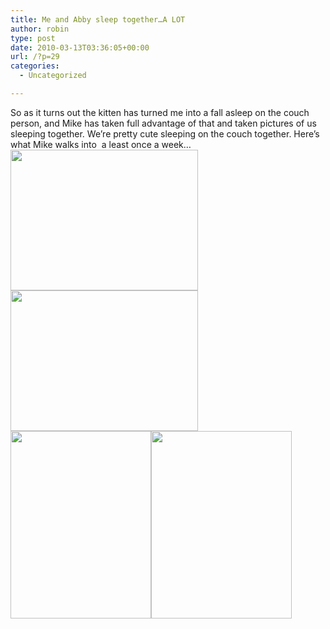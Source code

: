 ```yaml
---
title: Me and Abby sleep together…A LOT
author: robin
type: post
date: 2010-03-13T03:36:05+00:00
url: /?p=29
categories:
  - Uncategorized

---
```

So as it turns out the kitten has turned me into a fall asleep on the couch person, and Mike has taken full advantage of that and taken pictures of us sleeping together. We&#8217;re pretty cute sleeping on the couch together. Here&#8217;s what Mike walks into  a least once a week&#8230;[<img class="aligncenter size-medium wp-image-33" title="sleeping" src="http://robinandmike.com/wp-content/uploads/2010/03/photo1-300x225.jpg" alt="" width="300" height="225" srcset="http://robinandmike.com/wp-content/uploads/2010/03/photo1-300x225.jpg 300w, http://robinandmike.com/wp-content/uploads/2010/03/photo1.jpg 800w" sizes="(max-width: 300px) 100vw, 300px" />][1][<img class="aligncenter size-medium wp-image-32" title="sleeping" src="http://robinandmike.com/wp-content/uploads/2010/03/IMG_0477-300x225.jpg" alt="" width="300" height="225" srcset="http://robinandmike.com/wp-content/uploads/2010/03/IMG_0477-300x225.jpg 300w, http://robinandmike.com/wp-content/uploads/2010/03/IMG_0477-1024x768.jpg 1024w" sizes="(max-width: 300px) 100vw, 300px" />][2][<img class="aligncenter size-medium wp-image-31" title="sleeping" src="http://robinandmike.com/wp-content/uploads/2010/03/IMG_0450-225x300.jpg" alt="" width="225" height="300" srcset="http://robinandmike.com/wp-content/uploads/2010/03/IMG_0450-225x300.jpg 225w, http://robinandmike.com/wp-content/uploads/2010/03/IMG_0450.jpg 600w" sizes="(max-width: 225px) 100vw, 225px" />][3][<img class="aligncenter size-medium wp-image-30" title="IMG_0423" src="http://robinandmike.com/wp-content/uploads/2010/03/IMG_0423-225x300.jpg" alt="" width="225" height="300" srcset="http://robinandmike.com/wp-content/uploads/2010/03/IMG_0423-225x300.jpg 225w, http://robinandmike.com/wp-content/uploads/2010/03/IMG_0423.jpg 600w" sizes="(max-width: 225px) 100vw, 225px" />][4]

 [1]: http://robinandmike.com/wp-content/uploads/2010/03/photo1.jpg
 [2]: http://robinandmike.com/wp-content/uploads/2010/03/IMG_0477.jpg
 [3]: http://robinandmike.com/wp-content/uploads/2010/03/IMG_0450.jpg
 [4]: http://robinandmike.com/wp-content/uploads/2010/03/IMG_0423.jpg